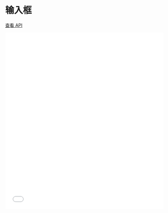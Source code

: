 # 输入框

[查看 API](http://www.easybui.com/guide/api/classes/bui.input.html)

<iframe width="100%" height="560" src="//www.easybui.com/demo/source.html?url=pages/ui_controls/bui.input&code=full,result" allowfullscreen="allowfullscreen" frameborder="0"></iframe>
